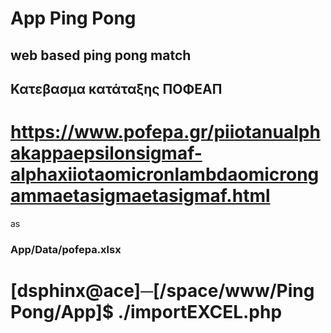 # App Ping Pong 

## web based ping pong match




## Κατεβασμα κατάταξης ΠΟΦΕΑΠ
# https://www.pofepa.gr/piiotanualphakappaepsilonsigmaf-alphaxiiotaomicronlambdaomicrongammaetasigmaetasigmaf.html
as
### App/Data/pofepa.xlsx
# [dsphinx@ace]─[/space/www/PingPong/App]$  ./importEXCEL.php
